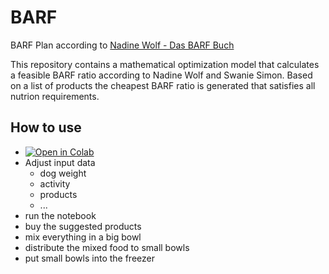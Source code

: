 # BARF
BARF Plan according to [Nadine Wolf - Das BARF Buch](https://www.amazon.de/gp/product/3000496327/ref=as_li_tl?ie=UTF8&camp=1638&creative=6742&creativeASIN=3000496327&linkCode=as2&tag=w002-21&linkId=CMRYTDYO6UR4FLJH)

This repository contains a mathematical optimization model that calculates a feasible BARF ratio according to Nadine Wolf and Swanie Simon. Based on a list of products the cheapest BARF ratio is generated that satisfies all nutrion requirements.

## How to use
- [![Open in Colab](https://colab.research.google.com/assets/colab-badge.svg)](https://colab.research.google.com/github/justine18/BARF/blob/master/BARF.ipynb)
- Adjust input data
    - dog weight
    - activity
    - products
    - ...
- run the notebook
- buy the suggested products
- mix everything in a  big bowl
- distribute the mixed food to small bowls
- put small bowls into the freezer 
